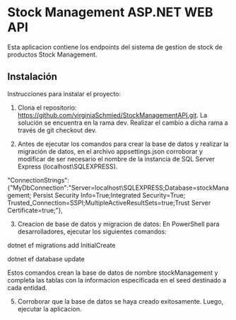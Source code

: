 # Stock Management ASP.NET WEB API

Esta aplicacion contiene los endpoints del sistema de gestion de stock de productos Stock Management.


## Instalación

Instrucciones para instalar el proyecto:

1) Clona el repositorio: https://github.com/virginiaSchmied/StockManagementAPI.git. La solución se encuentra en la rama dev. Realizar el cambio a dicha rama a través de git checkout dev.
 
2) Antes de ejecutar los comandos para crear la base de datos y realizar la migración de datos, en el archivo
   appsettings.json corroborar y modificar de ser necesario el nombre de la instancia de SQL Server Express
   (localhost\\SQLEXPRESS).

"ConnectionStrings": 
{"MyDbConnection":"Server=localhost\\SQLEXPRESS;Database=stockManagement; Persist Security Info=True;Integrated
Security=True; Trusted_Connection=SSPI;MultipleActiveResultSets=true;Trust Server Certificate=true;"},

3) Creacion de base de datos y migracion de datos: En PowerShell para desarrolladores, ejecutar los siguientes comandos:

dotnet ef migrations add InitialCreate

dotnet ef database update

Estos comandos crean la base de datos de nombre stockManagement y completa las tablas con la informacion
especificada en el seed destinado a cada entidad.

5) Corroborar que la base de datos se haya creado exitosamente. Luego, ejecutar la aplicacion.



